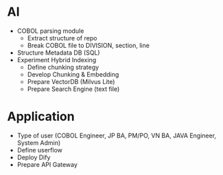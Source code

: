 # AI
- COBOL parsing module
  - Extract structure of repo
  - Break COBOL file to DIVISION, section, line
- Structure Metadata DB (SQL)
- Experiment Hybrid Indexing
  - Define chunking strategy
  - Develop Chunking & Embedding
  - Prepare VectorDB (Milvus Lite)
  - Prepare Search Engine (text file)

# Application
- Type of user (COBOL Engineer, JP BA, PM/PO, VN BA, JAVA Engineer, System Admin)
- Define userflow
- Deploy Dify
- Prepare API Gateway
